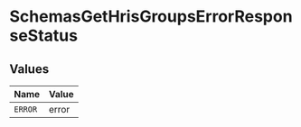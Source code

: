 # SchemasGetHrisGroupsErrorResponseStatus


## Values

| Name    | Value   |
| ------- | ------- |
| `ERROR` | error   |